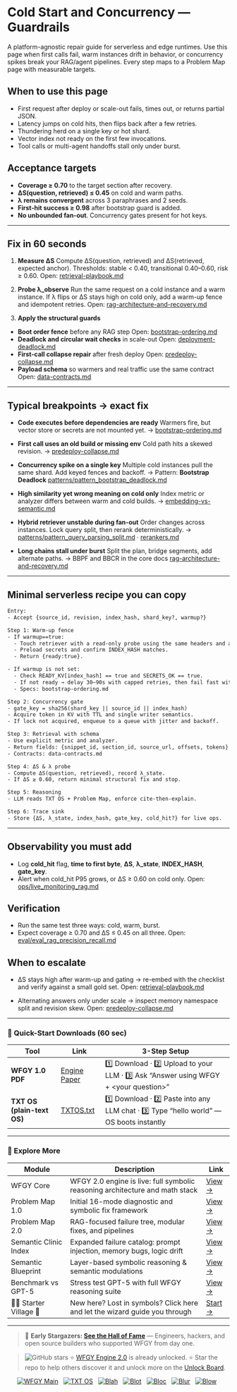 # Cold Start and Concurrency — Guardrails

A platform-agnostic repair guide for serverless and edge runtimes. Use this page when first calls fail, warm instances drift in behavior, or concurrency spikes break your RAG/agent pipelines. Every step maps to a Problem Map page with measurable targets.

## When to use this page

* First request after deploy or scale-out fails, times out, or returns partial JSON.
* Latency jumps on cold hits, then flips back after a few retries.
* Thundering herd on a single key or hot shard.
* Vector index not ready on the first few invocations.
* Tool calls or multi-agent handoffs stall only under burst.

## Acceptance targets

* **Coverage ≥ 0.70** to the target section after recovery.
* **ΔS(question, retrieved) ≤ 0.45** on cold and warm paths.
* **λ remains convergent** across 3 paraphrases and 2 seeds.
* **First-hit success ≥ 0.98** after bootstrap guard is added.
* **No unbounded fan-out**. Concurrency gates present for hot keys.

---

## Fix in 60 seconds

1. **Measure ΔS**
   Compute ΔS(question, retrieved) and ΔS(retrieved, expected anchor).
   Thresholds: stable < 0.40, transitional 0.40–0.60, risk ≥ 0.60.
   Open: [retrieval-playbook.md](https://github.com/onestardao/WFGY/blob/main/ProblemMap/retrieval-playbook.md)

2. **Probe λ\_observe**
   Run the same request on a cold instance and a warm instance. If λ flips or ΔS stays high on cold only, add a warm-up fence and idempotent retries.
   Open: [rag-architecture-and-recovery.md](https://github.com/onestardao/WFGY/blob/main/ProblemMap/rag-architecture-and-recovery.md)

3. **Apply the structural guards**

* **Boot order fence** before any RAG step
  Open: [bootstrap-ordering.md](https://github.com/onestardao/WFGY/blob/main/ProblemMap/bootstrap-ordering.md)
* **Deadlock and circular wait checks** in scale-out
  Open: [deployment-deadlock.md](https://github.com/onestardao/WFGY/blob/main/ProblemMap/deployment-deadlock.md)
* **First-call collapse repair** after fresh deploy
  Open: [predeploy-collapse.md](https://github.com/onestardao/WFGY/blob/main/ProblemMap/predeploy-collapse.md)
* **Payload schema** so warmers and real traffic use the same contract
  Open: [data-contracts.md](https://github.com/onestardao/WFGY/blob/main/ProblemMap/data-contracts.md)

---

## Typical breakpoints → exact fix

* **Code executes before dependencies are ready**
  Warmers fire, but vector store or secrets are not mounted yet.
  → [bootstrap-ordering.md](https://github.com/onestardao/WFGY/blob/main/ProblemMap/bootstrap-ordering.md)

* **First call uses an old build or missing env**
  Cold path hits a skewed revision.
  → [predeploy-collapse.md](https://github.com/onestardao/WFGY/blob/main/ProblemMap/predeploy-collapse.md)

* **Concurrency spike on a single key**
  Multiple cold instances pull the same shard. Add keyed fences and backoff.
  → Pattern: **Bootstrap Deadlock**
  [patterns/pattern\_bootstrap\_deadlock.md](https://github.com/onestardao/WFGY/blob/main/ProblemMap/patterns/pattern_bootstrap_deadlock.md)

* **High similarity yet wrong meaning on cold only**
  Index metric or analyzer differs between warm and cold builds.
  → [embedding-vs-semantic.md](https://github.com/onestardao/WFGY/blob/main/ProblemMap/embedding-vs-semantic.md)

* **Hybrid retriever unstable during fan-out**
  Order changes across instances. Lock query split, then rerank deterministically.
  → [patterns/pattern\_query\_parsing\_split.md](https://github.com/onestardao/WFGY/blob/main/ProblemMap/patterns/pattern_query_parsing_split.md) · [rerankers.md](https://github.com/onestardao/WFGY/blob/main/ProblemMap/rerankers.md)

* **Long chains stall under burst**
  Split the plan, bridge segments, add alternate paths.
  → BBPF and BBCR in the core docs
  [rag-architecture-and-recovery.md](https://github.com/onestardao/WFGY/blob/main/ProblemMap/rag-architecture-and-recovery.md)

---

## Minimal serverless recipe you can copy

```txt
Entry:
- Accept {source_id, revision, index_hash, shard_key?, warmup?}

Step 1: Warm-up fence
- If warmup==true:
  - Touch retriever with a read-only probe using the same headers and analyzer.
  - Preload secrets and confirm INDEX_HASH matches.
  - Return {ready:true}.

- If warmup is not set:
  - Check READY_KV[index_hash] == true and SECRETS_OK == true.
  - If not ready → delay 30–90s with capped retries, then fail fast with a fix tip.
  - Specs: bootstrap-ordering.md

Step 2: Concurrency gate
- gate_key = sha256(shard_key || source_id || index_hash)
- Acquire token in KV with TTL and single writer semantics.
- If lock not acquired, enqueue to a queue with jitter and backoff.

Step 3: Retrieval with schema
- Use explicit metric and analyzer.
- Return fields: {snippet_id, section_id, source_url, offsets, tokens}
- Contracts: data-contracts.md

Step 4: ΔS & λ probe
- Compute ΔS(question, retrieved), record λ_state.
- If ΔS ≥ 0.60, return minimal structural fix and stop.

Step 5: Reasoning
- LLM reads TXT OS + Problem Map, enforce cite-then-explain.

Step 6: Trace sink
- Store {ΔS, λ_state, index_hash, gate_key, cold_hit?} for live ops.
```

---

## Observability you must add

* Log **cold\_hit** flag, **time to first byte**, **ΔS**, **λ\_state**, **INDEX\_HASH**, **gate\_key**.
* Alert when cold\_hit P95 grows, or ΔS ≥ 0.60 on cold only.
  Open: [ops/live\_monitoring\_rag.md](https://github.com/onestardao/WFGY/blob/main/ProblemMap/ops/live_monitoring_rag.md)

## Verification

* Run the same test three ways: cold, warm, burst.
* Expect coverage ≥ 0.70 and ΔS ≤ 0.45 on all three.
  Open: [eval/eval\_rag\_precision\_recall.md](https://github.com/onestardao/WFGY/blob/main/ProblemMap/eval/eval_rag_precision_recall.md)

## When to escalate

* ΔS stays high after warm-up and gating → re-embed with the checklist and verify against a small gold set.
  Open: [retrieval-playbook.md](https://github.com/onestardao/WFGY/blob/main/ProblemMap/retrieval-playbook.md)

* Alternating answers only under scale → inspect memory namespace split and revision skew.
  Open: [predeploy-collapse.md](https://github.com/onestardao/WFGY/blob/main/ProblemMap/predeploy-collapse.md)

---

### 🔗 Quick-Start Downloads (60 sec)

| Tool                       | Link                                                                                                                                       | 3-Step Setup                                                                             |
| -------------------------- | ------------------------------------------------------------------------------------------------------------------------------------------ | ---------------------------------------------------------------------------------------- |
| **WFGY 1.0 PDF**           | [Engine Paper](https://github.com/onestardao/WFGY/blob/main/I_am_not_lizardman/WFGY_All_Principles_Return_to_One_v1.0_PSBigBig_Public.pdf) | 1️⃣ Download · 2️⃣ Upload to your LLM · 3️⃣ Ask “Answer using WFGY + \<your question>”   |
| **TXT OS (plain-text OS)** | [TXTOS.txt](https://github.com/onestardao/WFGY/blob/main/OS/TXTOS.txt)                                                                     | 1️⃣ Download · 2️⃣ Paste into any LLM chat · 3️⃣ Type “hello world” — OS boots instantly |

---

### 🧭 Explore More

| Module                   | Description                                                                  | Link                                                                                               |
| ------------------------ | ---------------------------------------------------------------------------- | -------------------------------------------------------------------------------------------------- |
| WFGY Core                | WFGY 2.0 engine is live: full symbolic reasoning architecture and math stack | [View →](https://github.com/onestardao/WFGY/tree/main/core/README.md)                              |
| Problem Map 1.0          | Initial 16-mode diagnostic and symbolic fix framework                        | [View →](https://github.com/onestardao/WFGY/tree/main/ProblemMap/README.md)                        |
| Problem Map 2.0          | RAG-focused failure tree, modular fixes, and pipelines                       | [View →](https://github.com/onestardao/WFGY/blob/main/ProblemMap/rag-architecture-and-recovery.md) |
| Semantic Clinic Index    | Expanded failure catalog: prompt injection, memory bugs, logic drift         | [View →](https://github.com/onestardao/WFGY/blob/main/ProblemMap/SemanticClinicIndex.md)           |
| Semantic Blueprint       | Layer-based symbolic reasoning & semantic modulations                        | [View →](https://github.com/onestardao/WFGY/tree/main/SemanticBlueprint/README.md)                 |
| Benchmark vs GPT-5       | Stress test GPT-5 with full WFGY reasoning suite                             | [View →](https://github.com/onestardao/WFGY/tree/main/benchmarks/benchmark-vs-gpt5/README.md)      |
| 🧙‍♂️ Starter Village 🏡 | New here? Lost in symbols? Click here and let the wizard guide you through   | [Start →](https://github.com/onestardao/WFGY/blob/main/StarterVillage/README.md)                   |

---

> 👑 **Early Stargazers: [See the Hall of Fame](https://github.com/onestardao/WFGY/tree/main/stargazers)** —
> Engineers, hackers, and open source builders who supported WFGY from day one.

> <img src="https://img.shields.io/github/stars/onestardao/WFGY?style=social" alt="GitHub stars"> ⭐ [WFGY Engine 2.0](https://github.com/onestardao/WFGY/blob/main/core/README.md) is already unlocked. ⭐ Star the repo to help others discover it and unlock more on the [Unlock Board](https://github.com/onestardao/WFGY/blob/main/STAR_UNLOCKS.md).

<div align="center">

[![WFGY Main](https://img.shields.io/badge/WFGY-Main-red?style=flat-square)](https://github.com/onestardao/WFGY)
 
[![TXT OS](https://img.shields.io/badge/TXT%20OS-Reasoning%20OS-orange?style=flat-square)](https://github.com/onestardao/WFGY/tree/main/OS)
 
[![Blah](https://img.shields.io/badge/Blah-Semantic%20Embed-yellow?style=flat-square)](https://github.com/onestardao/WFGY/tree/main/OS/BlahBlahBlah)
 
[![Blot](https://img.shields.io/badge/Blot-Persona%20Core-green?style=flat-square)](https://github.com/onestardao/WFGY/tree/main/OS/BlotBlotBlot)
 
[![Bloc](https://img.shields.io/badge/Bloc-Reasoning%20Compiler-blue?style=flat-square)](https://github.com/onestardao/WFGY/tree/main/OS/BlocBlocBloc)
 
[![Blur](https://img.shields.io/badge/Blur-Text2Image%20Engine-navy?style=flat-square)](https://github.com/onestardao/WFGY/tree/main/OS/BlurBlurBlur)
 
[![Blow](https://img.shields.io/badge/Blow-Game%20Logic-purple?style=flat-square)](https://github.com/onestardao/WFGY/tree/main/OS/BlowBlowBlow)
 

</div>
